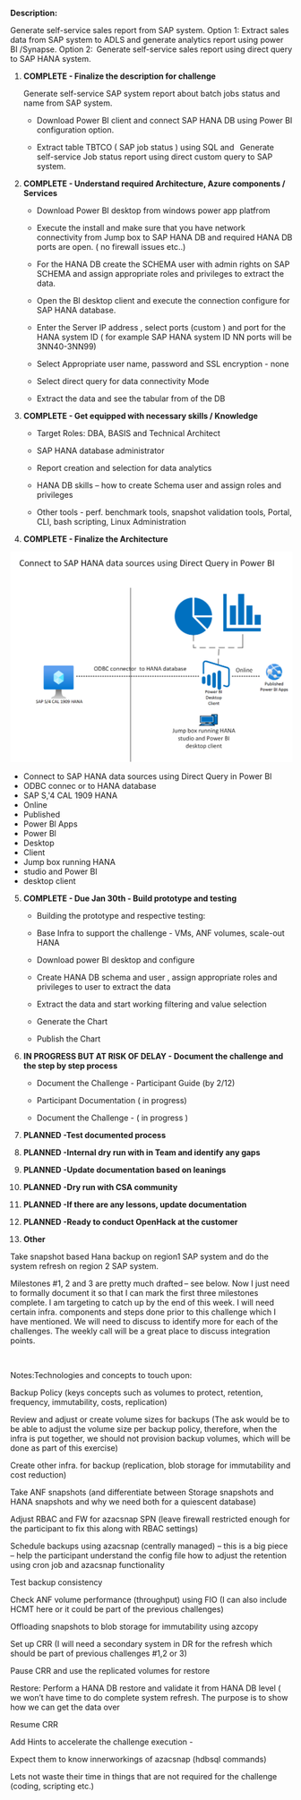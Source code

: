 **Description:**

 

Generate self-service sales report from SAP system. Option 1: Extract sales data from SAP system to ADLS and generate analytics  report using power BI /Synapse. Option 2:  Generate self-service sales report using direct query to SAP  HANA system. 

 

1. **COMPLETE - Finalize the description for challenge**

 

   Generate self-service SAP system  report about batch jobs status and  name from SAP system. 

 

   * Download Power BI client and connect SAP HANA DB using Power BI configuration option. 

   * Extract  table TBTCO ( SAP job status ) using SQL and   Generate self-service Job status report  using direct custom query to SAP system. 

 

 

 

2. **COMPLETE - Understand required Architecture, Azure components / Services**

 

   * Download Power  BI  desktop from windows power app platfrom  

   * Execute the install and make sure that you have network connectivity from Jump box to SAP HANA DB and required HANA DB ports are open. ( no firewall issues etc..) 

   * For the HANA DB create the SCHEMA user with admin rights on SAP SCHEMA and assign appropriate roles and privileges to extract the data. 

   * Open the BI desktop client and execute the connection configure for SAP HANA database. 

   * Enter the Server IP address , select ports  (custom ) and port  for the  HANA system ID  ( for example SAP HANA system ID NN ports will be 3NN40-3NN99) 

   * Select Appropriate user name,  password and SSL encryption - none 

   * Select direct query for data connectivity Mode  

   * Extract the data and see the  tabular from of the DB 

 

 

 

3. **COMPLETE - Get equipped with necessary skills / Knowledge** 

 

   * Target Roles: DBA, BASIS and Technical Architect 

   * SAP HANA database administrator  

   * Report creation and selection for data analytics 

   * HANA DB skills – how to create Schema user and assign roles and privileges 

   * Other tools - perf. benchmark tools, snapshot validation tools, Portal, CLI, bash scripting, Linux Administration 

 

 

 

4. **COMPLETE - Finalize the Architecture** 

 
![](media/GetImage.png)
 

   * Connect to SAP HANA data sources using Direct Query in Power Bl 
   * ODBC connec or to HANA database 
   * SAP S,'4 CAL 1909 HANA 
   * Online 
   * Published 
   * Power Bl Apps 
   * Power Bl 
   * Desktop 
   * Client 
   * Jump box running HANA 
   * studio and Power Bl 
   * desktop client 
 

 

 

5. **COMPLETE - Due Jan 30th - Build prototype and testing**

 

   * Building the prototype and respective testing: 

   * Base Infra to support the challenge - VMs, ANF volumes, scale-out HANA 

   * Download power BI desktop and configure 

   * Create HANA DB schema and user , assign appropriate roles and privileges  to user to extract the data 

   * Extract the data and start working filtering and value selection 

   * Generate the Chart  

   * Publish the Chart 

6. **IN PROGRESS BUT AT RISK OF DELAY - Document the challenge and the step by step process**

 

   * Document the Challenge - Participant Guide (by 2/12) 

   * Participant Documentation ( in progress)  

   * Document the Challenge -  ( in progress )  

7. **PLANNED -Test documented process**

 
8. **PLANNED -Internal dry run with in Team and identify any gaps**

9. **PLANNED -Update documentation based on leanings**
10. **PLANNED -Dry run with CSA community**

11. **PLANNED -If there are any lessons, update documentation**

12. **PLANNED -Ready to conduct OpenHack at the customer**

13. **Other**

   Take snapshot based Hana backup on region1 SAP system and do the system refresh on region 2 SAP system. 

 

 

Milestones #1, 2 and 3 are pretty much drafted – see below. Now I just need to formally document it so that I can mark the first three milestones complete. I am targeting to catch up by the end of this week. I will need certain infra. components and steps done prior to this challenge which I have mentioned. We will need to discuss to identify more for each of the challenges. The weekly call will be a great place to discuss integration points. 

  

Notes:Technologies and concepts to touch upon: 

Backup Policy (keys concepts such as volumes to protect, retention, frequency, immutability, costs, replication) 

Review and adjust or create volume sizes for backups (The ask would be to be able to adjust the volume size per backup policy, therefore, when the infra is put together, we should not provision backup volumes, which will be done as part of this exercise) 

Create other infra. for backup (replication, blob storage for immutability and cost reduction) 

Take ANF snapshots (and differentiate between Storage snapshots and HANA snapshots and why we need both for a quiescent database) 

Adjust RBAC and FW for azacsnap SPN (leave firewall restricted enough for the participant to fix this along with RBAC settings) 

Schedule backups using azacsnap (centrally managed) – this is a big piece – help the participant understand the config file how to adjust the retention using cron job and azacsnap functionality 

Test backup consistency 

Check ANF volume performance (throughput) using FIO (I can also include HCMT here or it could be part of the previous challenges) 

Offloading snapshots to blob storage for immutability using azcopy 

Set up CRR (I will need a secondary system in DR for the refresh which should be part of previous challenges #1,2 or 3) 

Pause CRR and use the replicated volumes for restore 

Restore: Perform a HANA DB restore and validate it from HANA DB level ( we won’t have time to do complete system refresh. The purpose is to show how we can get the data over 

Resume CRR 

 

Add Hints to accelerate the challenge execution -  

Expect them to know innerworkings of azacsnap (hdbsql commands) 

Lets not waste their time in things that are not required for the challenge (coding, scripting etc.) 

 
